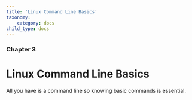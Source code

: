 ```yaml
---
title: 'Linux Command Line Basics'
taxonomy:
    category: docs
child_type: docs
---
```


### Chapter 3

# Linux Command Line Basics

All you have is a command line so knowing basic commands is essential.
